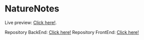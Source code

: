# NatureNotes

Live preview: [Click here!](https://epiblog.netlify.app/).

Repository BackEnd: [Click here!](https://github.com/ApoDarkMatter/EpiblogBE)
Repository FrontEnd: [Click here!](https://github.com/ApoDarkMatter/EpiblogFE)